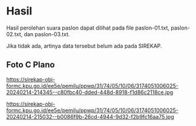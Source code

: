 # Hasil

Hasil perolehan suara paslon dapat dilihat pada file paslon-01.txt, paslon-02.txt, dan paslon-03.txt.

Jika tidak ada, artinya data tersebut belum ada pada SIREKAP.

## Foto C Plano

https://sirekap-obj-formc.kpu.go.id/ee5e/pemilu/ppwp/31/74/05/10/06/3174051006025-20240214-214345--c80fbc40-dded-448d-8918-f1d86c2118ce.jpg

https://sirekap-obj-formc.kpu.go.id/ee5e/pemilu/ppwp/31/74/05/10/06/3174051006025-20240214-215032--b0086f9b-26cd-4944-9d32-f2b9fc16aa75.jpg
